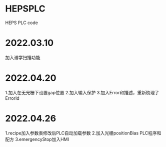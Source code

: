 # HEPSPLC
HEPS PLC code
# 2022.03.10
加入谱学扫描功能
#
# 2022.04.20
1.加入在无光栅下设置gap位置
2.加入输入保护
3.加入Error和描述，重新梳理了ErrorId
#
# 2022.04.26
1.recipe加入参数表修改后PLC自动加载参数
2.加入光栅positionBias PLC程序和配方
3.emergencyStop加入HMI
# 